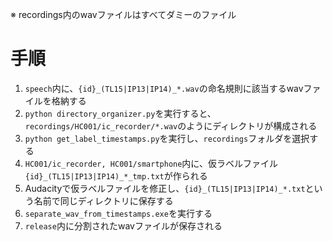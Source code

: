 ※ recordings内のwavファイルはすべてダミーのファイル

# 手順
1. `speech`内に、`{id}_(TL15|IP13|IP14)_*.wav`の命名規則に該当するwavファイルを格納する
2. `python directory_organizer.py`を実行すると、`recordings/HC001/ic_recorder/*.wav`のようにディレクトリが構成される
3. `python get_label_timestamps.py`を実行し、`recordings`フォルダを選択する
4. `HC001/ic_recorder, HC001/smartphone`内に、仮ラベルファイル`{id}_(TL15|IP13|IP14)_*_tmp.txt`が作られる
5. Audacityで仮ラベルファイルを修正し、`{id}_(TL15|IP13|IP14)_*.txt`という名前で同じディレクトリに保存する
6. `separate_wav_from_timestamps.exe`を実行する
7. `release`内に分割されたwavファイルが保存される
